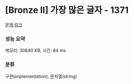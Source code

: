 # [Bronze II] 가장 많은 글자 - 1371 

[문제 링크](https://www.acmicpc.net/problem/1371) 

### 성능 요약

메모리: 30840 KB, 시간: 84 ms

### 분류

구현(implementation), 문자열(string)

